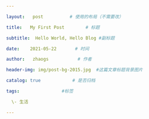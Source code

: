 ```yaml
---

layout:   post          # 使用的布局（不需要改）

title:   My First Post        # 标题 

subtitle:  Hello World, Hello Blog #副标题

date:    2021-05-22       # 时间

author:   zhaogs           # 作者

header-img: img/post-bg-2015.jpg  #这篇文章标题背景图片

catalog: true            # 是否归档

tags:                #标签

  \- 生活

---
```


